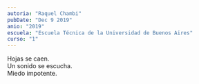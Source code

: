 ```yaml
---
autoria: "Raquel Chambi"
pubDate: "Dec 9 2019"
anio: "2019"
escuela: "Escuela Técnica de la Universidad de Buenos Aires"
curso: "1"
---
```


Hojas se caen.\
Un sonido se escucha.\
Miedo impotente.

